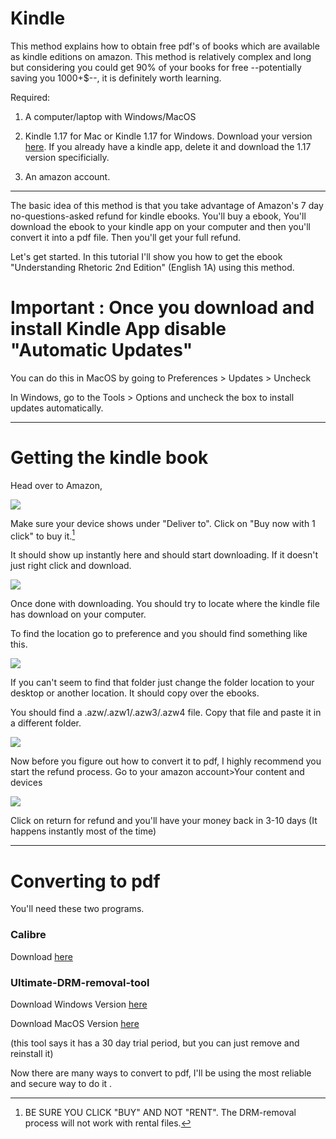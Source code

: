 # Kindle

This method explains how to obtain free pdf's of books which are available as kindle editions on amazon. This method is relatively complex and long but considering you could get 90% of your books for free --potentially saving you 1000+$--, it is definitely worth learning. 

Required:

1. A computer/laptop with Windows/MacOS

2. Kindle 1.17 for Mac or Kindle 1.17 for Windows. Download your version [here](https://mega.nz/#F!I3glDIJQ!MAhFKZFtyyTLeGKbCDK7cg). If you already have a kindle app, delete it and download the 1.17 version specificially. 

3. An amazon account. 

---------------------------------------------------------
The basic idea of this method is that you take advantage of Amazon's 7 day no-questions-asked refund for kindle ebooks. You'll buy a ebook, You'll download the ebook to your kindle app on your computer and then you'll convert it into a pdf file. Then you'll get your full refund. 

Let's get started. In this tutorial I'll show you how to get the ebook "Understanding Rhetoric 2nd Edition" (English 1A) using this method. 

# Important : Once you download and install Kindle App disable "Automatic Updates"

You can do this in MacOS by going to Preferences > Updates > Uncheck

In Windows, go to the Tools > Options and uncheck the box to install updates automatically.

---------------------------------------------------------
# Getting the kindle book 

Head over to Amazon, 

![](https://i.imgur.com/ZcZaMga.jpg)

Make sure your device shows under "Deliver to". Click on "Buy now with 1 click" to buy it.[^IMPORTANT]
[^IMPORTANT]: BE SURE YOU CLICK "BUY" AND NOT "RENT". The DRM-removal process will not work with rental files.

It should show up instantly here and should start downloading. If it doesn't just right click and download. 

![](https://i.imgur.com/Htryetm.png)

Once done with downloading. You should try to locate where the kindle file has download on your computer. 

To find the location go to preference and you should find something like this. 

![](https://i.imgur.com/vSJj42C.png)

If you can't seem to find that folder just change the folder location to your desktop or another location. It should copy over the ebooks. 

You should find a .azw/.azw1/.azw3/.azw4 file. Copy that file and paste it in a different folder. 

![](https://i.imgur.com/lpsAgNi.png)

Now before you figure out how to convert it to pdf, I highly recommend you start the refund process. Go to your amazon account>Your content and devices

![](https://i.imgur.com/rrgxTGJ.png)

Click on return for refund and you'll have your money back in 3-10 days (It happens instantly most of the time)

------------------------------------------------

# Converting to pdf

You'll need these two programs. 

### Calibre

Download [here](https://calibre-ebook.com/download)

### Ultimate-DRM-removal-tool

Download Windows Version [here](https://mega.nz/#!wnQWWBBC!ho2E8LRw-G5866rVZj15xv4So26GL9r1FL9mBrlI6oE)

Download MacOS Version [here](https://mega.nz/#!9uQShJrR!mkQYCpmWMTTaydXReh0OY8dE8VWkKQ5kSHBNwm9oK18)

(this tool says it has a 30 day trial period, but you can just remove and reinstall it)

Now there are many ways to convert to pdf, I'll be using the most reliable and secure way to do it . 


